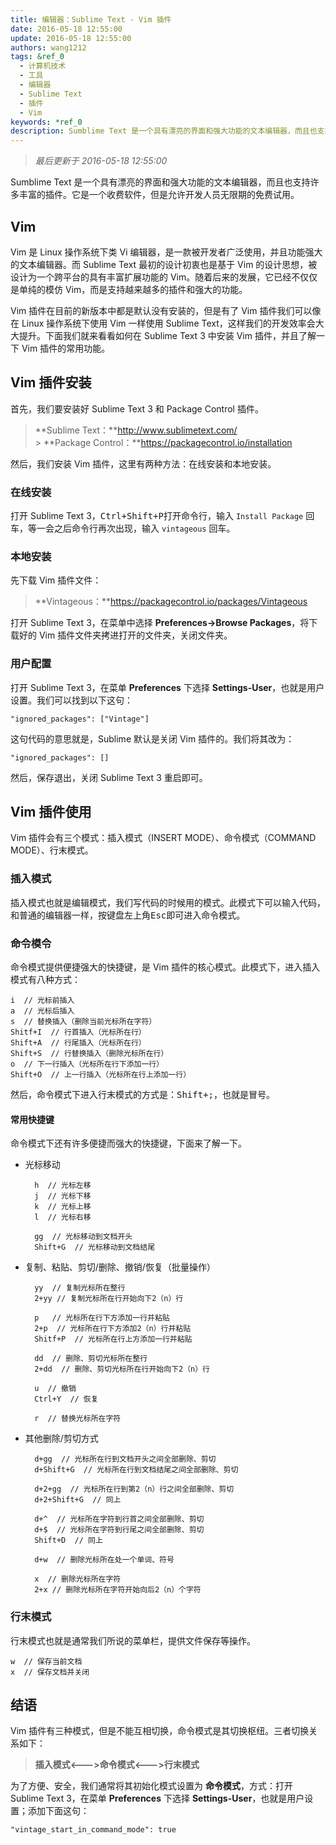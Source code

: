 ```yaml
---
title: 编辑器：Sublime Text - Vim 插件
date: 2016-05-18 12:55:00
update: 2016-05-18 12:55:00
authors: wang1212
tags: &ref_0
  - 计算机技术
  - 工具
  - 编辑器
  - Sublime Text
  - 插件
  - Vim
keywords: *ref_0
description: Sumblime Text 是一个具有漂亮的界面和强大功能的文本编辑器，而且也支持许多丰富的插件。它是一个收费软件，但是允许开发人员无限期的免费试用。
---
```


> _最后更新于 2016-05-18 12:55:00_

Sumblime Text 是一个具有漂亮的界面和强大功能的文本编辑器，而且也支持许多丰富的插件。它是一个收费软件，但是允许开发人员无限期的免费试用。

<!-- truncate -->

## Vim

Vim 是 Linux 操作系统下类 Vi 编辑器，是一款被开发者广泛使用，并且功能强大的文本编辑器。而 Sublime Text 最初的设计初衷也是基于 Vim 的设计思想，被设计为一个跨平台的具有丰富扩展功能的 Vim。随着后来的发展，它已经不仅仅是单纯的模仿 Vim，而是支持越来越多的插件和强大的功能。

Vim 插件在目前的新版本中都是默认没有安装的，但是有了 Vim 插件我们可以像在 Linux 操作系统下使用 Vim 一样使用 Sublime Text，这样我们的开发效率会大大提升。下面我们就来看看如何在 Sublime Text 3 中安装 Vim 插件，并且了解一下 Vim 插件的常用功能。

## Vim 插件安装

首先，我们要安装好 Sublime Text 3 和 Package Control 插件。

> **Sublime Text：**http://www.sublimetext.com/ <br /> > **Package Control：**https://packagecontrol.io/installation

然后，我们安装 Vim 插件，这里有两种方法：在线安装和本地安装。

### 在线安装

打开 Sublime Text 3，<kbd>Ctrl+Shift+P</kbd>打开命令行，输入 `Install Package` 回车，等一会之后命令行再次出现，输入 `vintageous` 回车。

### 本地安装

先下载 Vim 插件文件：

> **Vintageous：**https://packagecontrol.io/packages/Vintageous

打开 Sublime Text 3，在菜单中选择 **Preferences->Browse Packages**，将下载好的 Vim 插件文件夹拷进打开的文件夹，关闭文件夹。

### 用户配置

打开 Sublime Text 3，在菜单 **Preferences** 下选择 **Settings-User**，也就是用户设置。我们可以找到以下这句：

    "ignored_packages": ["Vintage"]

这句代码的意思就是，Sublime 默认是关闭 Vim 插件的。我们将其改为：

    "ignored_packages": []

然后，保存退出，关闭 Sublime Text 3 重启即可。

## Vim 插件使用

Vim 插件会有三个模式：插入模式（INSERT MODE）、命令模式（COMMAND MODE）、行末模式。

### 插入模式

插入模式也就是编辑模式，我们写代码的时候用的模式。此模式下可以输入代码，和普通的编辑器一样，按键盘左上角<kbd>Esc</kbd>即可进入命令模式。

### 命令模令

命令模式提供便捷强大的快捷键，是 Vim 插件的核心模式。此模式下，进入插入模式有八种方式：

    i  // 光标前插入
    a  // 光标后插入
    s  // 替换插入（删除当前光标所在字符）
    Shitf+I  // 行首插入（光标所在行）
    Shift+A  // 行尾插入（光标所在行）
    Shift+S  // 行替换插入（删除光标所在行）
    o  // 下一行插入（光标所在行下添加一行）
    Shift+O  // 上一行插入（光标所在行上添加一行）

然后，命令模式下进入行末模式的方式是：<kbd>Shift+;</kbd>，也就是冒号。

#### 常用快捷键

命令模式下还有许多便捷而强大的快捷键，下面来了解一下。

- 光标移动

        h  // 光标左移
        j  // 光标下移
        k  // 光标上移
        l  // 光标右移

        gg  // 光标移动到文档开头
        Shift+G  // 光标移动到文档结尾

- 复制、粘贴、剪切/删除、撤销/恢复（批量操作）

        yy  // 复制光标所在整行
        2+yy // 复制光标所在行开始向下2（n）行

        p   // 光标所在行下方添加一行并粘贴
        2+p  // 光标所在行下方添加2（n）行并粘贴
        Shitf+P  // 光标所在行上方添加一行并粘贴

        dd  // 删除、剪切光标所在整行
        2+dd  // 删除、剪切光标所在行开始向下2（n）行

        u  // 撤销
        Ctrl+Y  // 恢复

        r  // 替换光标所在字符

- 其他删除/剪切方式

        d+gg  // 光标所在行到文档开头之间全部删除、剪切
        d+Shift+G  // 光标所在行到文档结尾之间全部删除、剪切

        d+2+gg  // 光标所在行到第2（n）行之间全部删除、剪切
        d+2+Shift+G  // 同上

        d+^  // 光标所在字符到行首之间全部删除、剪切
        d+$  // 光标所在字符到行尾之间全部删除、剪切
        Shift+D  // 同上

        d+w  // 删除光标所在处一个单词、符号

        x  // 删除光标所在字符
        2+x // 删除光标所在字符开始向后2（n）个字符

### 行末模式

行末模式也就是通常我们所说的菜单栏，提供文件保存等操作。

    w  // 保存当前文档
    x  // 保存文档并关闭

## 结语

Vim 插件有三种模式，但是不能互相切换，命令模式是其切换枢纽。三者切换关系如下：

> **插入模式<--->命令模式<--->行末模式**

为了方便、安全，我们通常将其初始化模式设置为 **命令模式**，方式：打开 Sublime Text 3，在菜单 **Preferences** 下选择 **Settings-User**，也就是用户设置；添加下面这句：

    "vintage_start_in_command_mode": true
